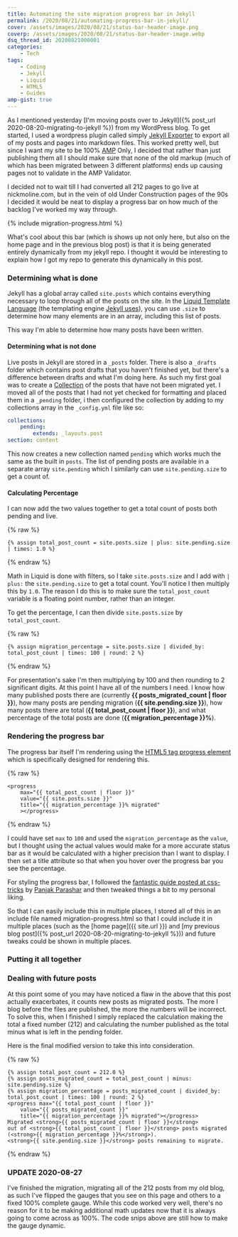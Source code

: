 ```yaml
---
title: Automating the site migration progress bar in Jekyll
permalink: /2020/08/21/automating-progress-bar-in-jekyll/
cover: /assets/images/2020/08/21/status-bar-header-image.png
coverp: /assets/images/2020/08/21/status-bar-header-image.webp
dsq_thread_id: 20200821000001
categories:
    - Tech
tags:
    - Coding
    - Jekyll
    - Liquid
    - HTML5
    - Guides
amp-gist: true
---
```

As I mentioned yesterday [I'm moving posts over to Jekyll]({% post_url 2020-08-20-migrating-to-jekyll %}) from my WordPress blog.  To get started, I used a wordpress plugin called simply [Jekyll Exporter](https://wordpress.org/plugins/jekyll-exporter/) to export all of my posts and pages into markdown files.  This worked pretty well, but since I want my site to be 100% [AMP](https://amp.dev) Only, I decided that rather than just publishing them all I should make sure that none of the old markup (much of which has been migrated between 3 different platforms) ends up causing pages not to validate in the AMP Validator.

<!--more-->

I decided not to wait till I had converted all 212 pages to go live at nickmoline.com, but in the vein of old Under Construction pages of the 90s I decided it would be neat to display a progress bar on how much of the backlog I've worked my way through.

{% include migration-progress.html %}

What's cool about this bar (which is shows up not only here, but also on the home page and in the previous blog post) is that it is being generated entirely dynamically from my jekyll repo.  I thought it would be interesting to explain how I got my repo to generate this dynamically in this post.

### Determining what is done
Jekyll has a global array called `site.posts` which contains everything necessary to loop through all of the posts on the site.  In the [Liquid Template Language](https://shopify.github.io/liquid/) (the templating engine [Jekyll uses](https://jekyllrb.com/docs/liquid/)), you can use `.size` to determine how many elements are in an array, including this list of posts.

This way I'm able to determine how many posts have been written.

#### Determining what is not done
Live posts in Jekyll are stored in a `_posts` folder.  There is also a `_drafts` folder which contains post drafts that you haven't finished yet, but there's a difference between drafts and what I'm doing here.  As such my first goal was to create a [Collection](https://jekyllrb.com/docs/collections/) of the posts that have not been migrated yet.  I moved all of the posts that I had not yet checked for formatting and placed them in a `_pending` folder, i then configured the collection by adding to my collections array in the `_config.yml` file like so:

```yml
collections:
    pending:
        extends: _layouts.post
section: content
```

This now creates a new collection named `pending` which works much the same as the built in `posts`.  The list of pending posts are available in a separate array `site.pending` which I similarly can use `site.pending.size` to get a count of.

#### Calculating Percentage

I can now add the two values together to get a total count of posts both pending and live.

{% raw %}
```liquid
{% assign total_post_count = site.posts.size | plus: site.pending.size | times: 1.0 %}
```
{% endraw %}

Math in Liquid is done with filters, so I take `site.posts.size` and I add with `| plus:` the `site.pending.size` to get a total count.  You'll notice I then multiply this by `1.0`.  The reason I do this is to make sure the `total_post_count` variable is a floating point number, rather than an integer.

To get the percentage, I can then divide `site.posts.size` by `total_post_count`.

{% raw %}
```liquid
{% assign migration_percentage = site.posts.size | divided_by: total_post_count | times: 100 | round: 2 %}
```
{% endraw %}

For presentation's sake I'm then multiplying by 100 and then rounding to 2 significant digits.  At this point I have all of the numbers I need.  I know how many published posts there are (currently <strong>{{ posts_migrated_count | floor }}</strong>), how many posts are pending migration (<strong>{{ site.pending.size }}</strong>), how many posts there are total (<strong>{{ total_post_count | floor }}</strong>), and what percentage of the total posts are done (<strong>{{ migration_percentage }}%</strong>).

### Rendering the progress bar

The progress bar itself I'm rendering using the [HTML5 tag progress element](https://www.w3.org/TR/html5-author/the-progress-element.html) which is specifically designed for rendering this.

{% raw %}
```liquid
<progress 
    max="{{ total_post_count | floor }}" 
    value="{{ site.posts.size }}" 
    title="{{ migration_percentage }}% migrated"
    ></progress>
```
{% endraw %}

I could have set `max` to `100` and used the `migration_percentage` as the `value`, but I thought using the actual values would make for a more accurate status bar as it would be calculated with a higher precision than I want to display.  I then set a title attribute so that when you hover over the progress bar you see the percentage.

For styling the progress bar, I followed the [fantastic guide posted at css-tricks](https://css-tricks.com/html5-progress-element/) by [Panjak Parashar](http://pankajparashar.com/) and then tweaked things a bit to my personal liking.

So that I can easily include this in multiple places, I stored all of this in an include file named migration-progress.html so that I could include it in multiple places (such as the [home page]({{ site.url }}) and [my previous blog post]({% post_url 2020-08-20-migrating-to-jekyll %})) and future tweaks could be shown in multiple places.

### Putting it all together
<amp-gist
    data-gistid="2744c66ccd46224b7c6e3a8196d73a30"
    layout="fixed-height"
    height="225"></amp-gist>

### Dealing with future posts

At this point some of you may have noticed a flaw in the above that this post actually exacerbates, it counts new posts as migrated posts.  The more I blog before the files are published, the more the numbers will be incorrect.  To solve this, when I finished I simply replaced the calculation making the total a fixed number (212) and calculating the number published as the total minus what is left in the pending folder.

Here is the final modified version to take this into consideration.

{% raw %}
```liquid
{% assign total_post_count = 212.0 %}
{% assign posts_migrated_count = total_post_count | minus: site.pending.size %}
{% assign migration_percentage = posts_migrated_count | divided_by: total_post_count | times: 100 | round: 2 %}
<progress max="{{ total_post_count | floor }}" 
    value="{{ posts_migrated_count }}" 
    title="{{ migration_percentage }}% migrated"></progress>
Migrated <strong>{{ posts_migrated_count | floor }}</strong> 
out of <strong>{{ total_post_count | floor }}</strong> posts migrated (<strong>{{ migration_percentage }}%</strong>).  
<strong>{{ site.pending.size }}</strong> posts remaining to migrate.
```
{% endraw %}

### UPDATE 2020-08-27

I've finished the migration, migrating all of the 212 posts from my old blog, as such I've flipped the gauges that you see on this page and others to a fixed 100% complete gauge.  While this code worked very well, there's no reason for it to be making additional math updates now that it is always going to come across as 100%.  The code snips above are still how to make the gauge dynamic.
